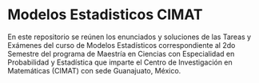 # Modelos Estadisticos CIMAT
En este repositorio se reúnen los enunciados y soluciones de las Tareas y Exámenes del curso de Modelos Estadísticos
correspondiente al 2do Semestre del programa de Maestría en Ciencias con Especialidad en Probabilidad y Estadística 
que imparte el Centro de Investigación en Matemáticas (CIMAT) con sede Guanajuato, México.
